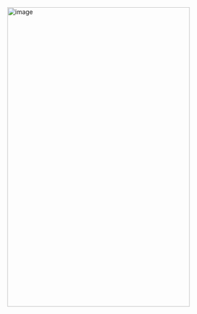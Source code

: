 <img width="416" height="682" alt="image" src="https://github.com/user-attachments/assets/4b6e76cd-c22b-4f06-937d-843852fc7173" />
